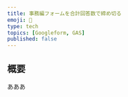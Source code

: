 ```yaml
---
title: 事務編フォームを合計回答数で締め切る
emoji: 👊
type: tech
topics: [Googleform, GAS]
published: false
---
```



## 概要
あああ
